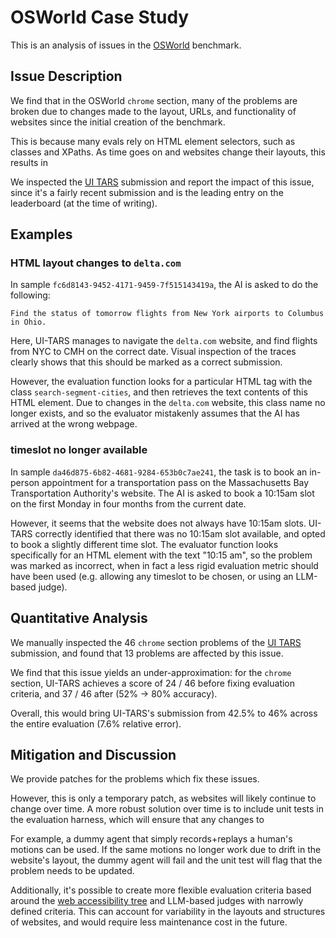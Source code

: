 # OSWorld Case Study

This is an analysis of issues in the [OSWorld](https://github.com/xlang-ai/OSWorld) benchmark.

## Issue Description

We find that in the OSWorld `chrome` section, many of the problems are broken due to changes made to the layout, URLs, and functionality of websites since the initial creation of the benchmark.

This is because many evals rely on HTML element selectors, such as classes and XPaths.
As time goes on and websites change their layouts, this results in

We inspected the [UI TARS](https://github.com/bytedance/UI-TARS) submission and report the impact of this issue,
since it's a fairly recent submission and is the leading entry on the leaderboard (at the time of writing).

## Examples

### HTML layout changes to `delta.com`

In sample `fc6d8143-9452-4171-9459-7f515143419a`, the AI is asked to do the following:

```
Find the status of tomorrow flights from New York airports to Columbus in Ohio.
```

Here, UI-TARS manages to navigate the `delta.com` website, and find flights from NYC to CMH on the correct date.
Visual inspection of the traces clearly shows that this should be marked as a correct submission.

However, the evaluation function looks for a particular HTML tag with the class `search-segment-cities`,
and then retrieves the text contents of this HTML element.
Due to changes in the `delta.com` website, this class name no longer exists, and so the evaluator mistakenly
assumes that the AI has arrived at the wrong webpage.

### timeslot no longer available

In sample `da46d875-6b82-4681-9284-653b0c7ae241`, the task is to book an in-person appointment for a transportation pass
on the Massachusetts Bay Transportation Authority's website.
The AI is asked to book a 10:15am slot on the first Monday in four months from the current date.

However, it seems that the website does not always have 10:15am slots.
UI-TARS correctly identified that there was no 10:15am slot available, and opted
to book a slightly different time slot.
The evaluator function looks specifically for an HTML element with the text "10:15 am",
so the problem was marked as incorrect,
when in fact a less rigid evaluation metric should have been used
(e.g. allowing any timeslot to be chosen, or using an LLM-based judge).


## Quantitative Analysis

We manually inspected the 46 `chrome` section problems of the [UI TARS](https://github.com/bytedance/UI-TARS) submission,
and found that 13 problems are affected by this issue.

We find that this issue yields an under-approximation:
for the `chrome` section, UI-TARS achieves a score of 24 / 46 before fixing evaluation criteria,
and 37 / 46 after (52% -> 80% accuracy).

Overall, this would bring UI-TARS's submission from 42.5% to 46% across the entire evaluation (7.6% relative error).

## Mitigation and Discussion

We provide patches for the problems which fix these issues.

However, this is only a temporary patch, as websites will likely continue to change over time.
A more robust solution over time is to include unit tests in the evaluation harness,
which will ensure that any changes to 

For example, a dummy agent that simply records+replays a human's motions can be used.
If the same motions no longer work due to drift in the website's layout, the dummy agent will fail
and the unit test will flag that the problem needs to be updated.

Additionally, it's possible to create more flexible evaluation criteria based around the
[web accessibility tree](https://web.dev/articles/the-accessibility-tree)
and LLM-based judges with narrowly defined criteria.
This can account for variability in the layouts and structures of websites,
and would require less maintenance cost in the future.
